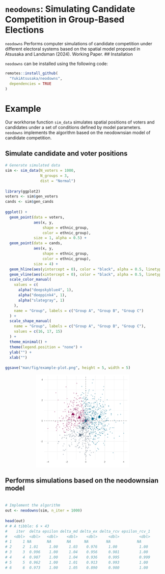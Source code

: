 # `neodowns`: Simulating Candidate Competition in Group-Based Elections

`neodowns` Performs computer simulations of candidate competition under different electoral systems based on the spatial model proposed in Atsusaka and Landsman (2024). Working Paper. \## Installation

`neodowns` can be installed using the following code:

``` r
remotes::install_github(
  "YukiAtsusaka/neodowns",
  dependencies = TRUE
)
```

# Example

Our workhorse function `sim_data` simulates spatial positions of voters and candidates under a set of conditions defined by model parameters. `neodowns` implements the algorithm based on the neodownsian model of candidate competition.

## Simulate candidate and voter positions

``` r
# Generate simulated data
sim <- sim_data(N_voters = 1000,
                N_groups = 3,
                dist = "Normal")
                
library(ggplot2)                
voters <- sim$gen_voters
cands <- sim$gen_cands

ggplot() +
  geom_point(data = voters,
             aes(x, y,
                 shape = ethnic_group,
                 color = ethnic_group),
             size = 1, alpha = 0.5) +
  geom_point(data = cands,
             aes(x, y,
                 shape = ethnic_group,
                 color = ethnic_group),
             size = 4) +
  geom_hline(aes(yintercept = 0), color = "black", alpha = 0.5, linetype = "dashed") +
  geom_vline(aes(xintercept = 0), color = "black", alpha = 0.5, linetype = "dashed") +
  scale_color_manual(
    values = c(
      alpha("deepskyblue4", 1),
      alpha("deeppink4", 1),
      alpha("slategray", 1)
    ),
    name = "Group", labels = c("Group A", "Group B", "Group C")
  ) +
  scale_shape_manual(
    name = "Group", labels = c("Group A", "Group B", "Group C"),
    values = c(16, 17, 15)
  ) +
  theme_minimal() +
  theme(legend.position = "none") +
  ylab("") +
  xlab("")
  
ggsave("man/fig/example-plot.png", height = 5, width = 5)  
```

<img src="man/fig/example-plot.png" width="60%" style="display: block; margin: auto;"/>

## Performs simulations based on the neodownsian model

``` r

# Implement the algorithm
out <- neodowns(sim, n_iter = 1000)                

head(out)
# # A tibble: 6 × 43
#    iter  delta epsilon delta_md delta_ex delta_rcv epsilon_rcv_1
#   <dbl>  <dbl>   <dbl>    <dbl>    <dbl>     <dbl>         <dbl>
# 1     1 NA       NA       NA      NA        NA            NA    
# 2     2  1.01     1.00     1.03    0.976     1.00          1.00 
# 3     3  0.996    1.00     1.04    0.956     0.981         1.00 
# 4     4  0.987    1.00     1.04    0.936     0.995         0.999
# 5     5  0.962    1.00     1.01    0.913     0.993         1.00 
# 6     6  0.973    1.00     1.05    0.890     0.980         1.00 
```
